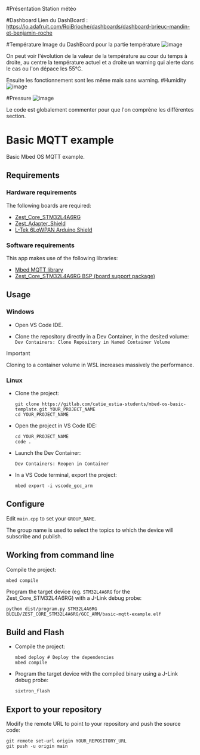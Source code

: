 #Présentation Station météo

#Dashboard
Lien du DashBoard : https://io.adafruit.com/RoiBrioche/dashboards/dashboard-brieuc-mandin-et-benjamin-roche

#Température
Image du DashBoard pour la partie température
![image](https://github.com/user-attachments/assets/186a7b33-4b26-4478-8fca-11e4111e0616)

On peut voir l'évolution de la valeur de la température au cour du temps à droite, au centre la température actuel et a droite un warning qui alerte dans le cas ou l'on dépace les 55°C.

Ensuite les fonctionnement sont les même mais sans warning.
#Humidity
![image](https://github.com/user-attachments/assets/431f52d8-c287-4a8e-8d26-4069c2a37b3c)

#Pressure
![image](https://github.com/user-attachments/assets/4f94a0c8-ab6e-424a-8555-f31702f4c8b3)


Le code est globalement commenter pour que l'on comprène les différentes section.






















# Basic MQTT example

Basic Mbed OS MQTT example.

## Requirements

### Hardware requirements

The following boards are required:
- [Zest_Core_STM32L4A6RG](https://6tron.io/zest_core/zest_core_stm32l4a6rg_3_0_0/)
- [Zest_Adapter_Shield](https://6tron.io/zest/zest_adapter_shield_1_0_0/)
- [L-Tek 6LoWPAN Arduino Shield](https://www.l-tek.com/web-shop/l-tek-6lowpan-arduino-shield/)

### Software requirements

This app makes use of the following libraries:
- [Mbed MQTT library](https://github.com/ARMmbed/mbed-mqtt/#7fa219e87b3355e8a6fd281659697fe3a0c87630)
- [Zest_Core_STM32L4A6RG BSP (board support package)](https://github.com/catie-aq/mbed_zest-core-stm32l4a6rg/#e96c03e3644b204a877c24d7988a2c58c61552f8)

## Usage

### Windows

- Open VS Code IDE.

- Clone the repository directly in a Dev Container, in the desited volume:
  `Dev Containers: Clone Repository in Named Container Volume`

> [!IMPORTANT]
> Cloning to a container volume in WSL increases massively the performance.

### Linux

- Clone the project:

    ```shell
    git clone https://gitlab.com/catie_estia-students/mbed-os-basic-template.git YOUR_PROJECT_NAME
    cd YOUR_PROJECT_NAME
    ```

- Open the project in VS Code IDE:

    ```shell
    cd YOUR_PROJECT_NAME
    code .
    ```

- Launch the Dev Container:

    ```
    Dev Containers: Reopen in Container
    ```

- In a VS Code terminal, export the project:

    ```shell
    mbed export -i vscode_gcc_arm
    ```

## Configure

Edit `main.cpp` to set your `GROUP_NAME`.

The group name is used to select the topics to which the device will subscribe and publish.

## Working from command line

Compile the project:

```shell
mbed compile
```

Program the target device (eg. `STM32L4A6RG` for the Zest_Core_STM32L4A6RG) with a J-Link
debug probe:

```shell
python dist/program.py STM32L4A6RG BUILD/ZEST_CORE_STM32L4A6RG/GCC_ARM/basic-mqtt-example.elf
```
## Build and Flash

- Compile the project:

    ```shell
    mbed deploy # Deploy the dependencies
    mbed compile
    ```

- Program the target device with the compiled binary using a J-Link debug probe:

    ```shell
    sixtron_flash
    ```

## Export to your repository

Modify the remote URL to point to your repository and push the source code:

```shell
git remote set-url origin YOUR_REPOSITORY_URL
git push -u origin main
```

